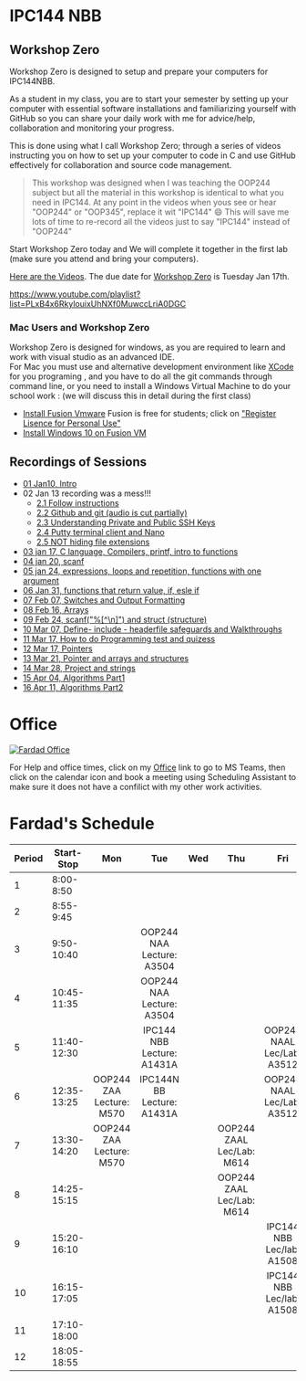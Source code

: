 # IPC144 NBB  


## Workshop Zero
Workshop Zero is designed to setup and prepare your computers for IPC144NBB.

As a student in my class, you are to start your semester by setting up your computer with essential software installations and familiarizing yourself with GitHub so you can share your daily work with me for advice/help, collaboration and monitoring your progress. 

This is done using what I call Workshop Zero; through a series of videos instructing you on how to set up your computer to code in C and use GitHub effectively for collaboration and source code management.

> This workshop was designed when I was teaching the OOP244 subject but all the material in this workshop is identical to what you need in IPC144. At any point in the videos when yous see or hear "OOP244" or "OOP345", replace it wit "IPC144" :smile: This will save me lots of time to re-record all the videos just to say "IPC144" instead of "OOP244"
 
Start Workshop Zero today and We will complete it together in the first lab (make sure you attend and bring your computers). 

[Here are the Videos](https://www.youtube.com/playlist?list=PLxB4x6RkylouixUhNXf0MuwccLriA0DGC). The due date for [Workshop Zero](https://www.youtube.com/playlist?list=PLxB4x6RkylouixUhNXf0MuwccLriA0DGC) is Tuesday Jan 17th.

https://www.youtube.com/playlist?list=PLxB4x6RkylouixUhNXf0MuwccLriA0DGC

### Mac Users and Workshop Zero
Workshop Zero is designed for windows, as you are required to learn and work with visual studio as an advanced IDE.<br />
For Mac you must use and alternative development environment like [XCode](https://www.cs.auckland.ac.nz/~paul/C/Mac/xcode/) for you programing , and you have to do all the git commands through command line, or you need to install a Windows Virtual Machine to do your school work : (we will discuss this in detail during the first class)
- [Install Fusion Vmware](https://www.vmware.com/ca/products/fusion/fusion-evaluation.html) Fusion is free for students; click on ["Register Lisence for Personal Use"](https://customerconnect.vmware.com/web/vmware/evalcenter?p=fusion-player-personal) 
- [Install Windows 10 on Fusion VM](https://www.groovypost.com/howto/create-custom-virtual-machine-vmware-fusion/)

## Recordings of Sessions
- [01 Jan10, Intro](https://youtu.be/Ljptg09jLkE)
- 02 Jan 13 recording was a mess!!!
  - [2.1 Follow instructions](https://youtu.be/7dkyxRrWTzE)
  - [2.2 Github and git (audio is cut partially)](https://youtu.be/Ba0dy2WH5W8)
  - [2.3 Understanding Private and Public SSH Keys](https://youtu.be/NqtpAnJXl3Q)
  - [2.4 Putty terminal client and Nano](https://youtu.be/s-7vAe_eZEQ)
  - [2.5 NOT hiding file extensions](https://youtu.be/ILufutqAUHs)
- [03 jan 17, C language, Compilers, printf, intro to functions](https://youtu.be/PeqJElhuTHA)
- [04 jan 20, scanf](https://youtu.be/WoEq8qcXv2g)
- [05 jan 24, expressions, loops and repetition, functions with one argument](https://youtu.be/Y0xm_OQx8Ak)
- [06 Jan 31, functions that return value, if, esle if](https://youtu.be/4wSsqcPRpYY)
- [07 Feb 07, Switches and Output Formatting](https://youtu.be/KPT1dGuO9-4)
- [08 Feb 16, Arrays](https://youtu.be/Q_4q1M_xuj8)
- [09 Feb 24, scanf("%[^\n]") and struct (structure)](https://youtu.be/mcPFfnAc4OA)
- [10 Mar 07, Define- include - headerfile safeguards and Walkthroughs ](https://youtu.be/Bxz0fj4xImk)
- [11 Mar 17, How to do Programming test and quizess](https://youtu.be/_n6Fxgx6WcU)
- [12 Mar 17, Pointers](https://youtu.be/RvCEcsDFVok)
- [13 Mar 21, Pointer and arrays and structures](https://youtu.be/SmLrDw74gsM)
- [14 Mar 28, Project and strings](https://youtu.be/byyHfvtrLgw)
- [15 Apr 04, Algorithms Part1](https://youtu.be/S4jRY7OwVFU)
- [16 Apr 11, Algorithms Part2](https://youtu.be/2KFCCDMG4fw)


# Office
[![Fardad Office](images/244Office.png)](https://teams.microsoft.com/l/channel/19%3adWp8NHtKn8C43A1EsfN70Dkxi00NNSdWT5H_5RzVDI41%40thread.tacv2/General?groupId=c8867f6e-1fdd-4571-851b-6f5907940a53&tenantId=eb34f74a-58e7-4a8b-9e59-433e4c412757)

For Help and office times, click on my  [Office](https://teams.microsoft.com/l/channel/19%3adWp8NHtKn8C43A1EsfN70Dkxi00NNSdWT5H_5RzVDI41%40thread.tacv2/General?groupId=c8867f6e-1fdd-4571-851b-6f5907940a53&tenantId=eb34f74a-58e7-4a8b-9e59-433e4c412757) link to go to MS Teams, then click on the calendar icon and book a meeting using Scheduling Assistant to make sure it does not have a confilict with my other work activities.

# Fardad's Schedule
| Period | Start-Stop  | Mon | Tue | Wed | Thu | Fri |
|--------|-------------|:-----------------:|:-----------------:|:-----------------:|:-----------------:|:-----------------:|
| 1      | 8:00-8:50   |     |     |     |      |    |
| 2      | 8:55-9:45   |     |     |     |      |     |
| 3      | 9:50-10:40  |     |   OOP244 NAA <br /> Lecture: A3504   |     |     |        |
| 4      | 10:45-11:35 |     |  OOP244 NAA <br /> Lecture: A3504  |     |    |      |
| 5      | 11:40-12:30 |   |  IPC144 NBB <br /> Lecture: A1431A   |     |     |  OOP244 NAAL <br /> Lec/Lab: A3512  |
| 6      | 12:35-13:25 |  OOP244 ZAA <br /> Lecture: M570   |  IPC144N BB <br /> Lecture: A1431A    |      |      |   OOP244 NAAL <br /> Lec/Lab: A3512     |
| 7      | 13:30-14:20 |  OOP244 ZAA <br /> Lecture: M570   |     |       |  OOP244 ZAAL <br /> Lec/Lab: M614    |      |
| 8      | 14:25-15:15 |     |       |     |  OOP244 ZAAL <br /> Lec/Lab: M614  |      |
| 9      | 15:20-16:10 |     |     |     |      |    IPC144 NBB <br /> Lec/lab: A1508    |
| 10     | 16:15-17:05 |     |     |    |      |   IPC144 NBB <br /> Lec/lab: A1508   |
| 11     | 17:10-18:00 |       |     |     |      |      |
| 12     | 18:05-18:55 |       |     |   |      |      |



